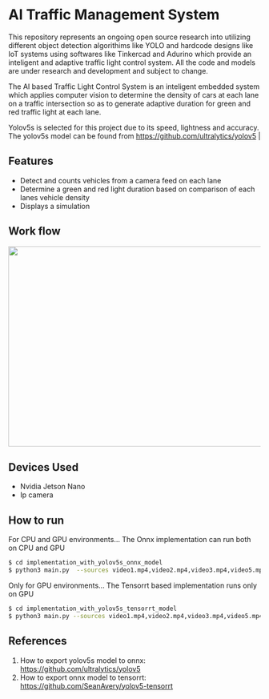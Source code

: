# AI Traffic Management System

This repository represents an ongoing open source research into utilizing different object detection algorithims like YOLO and hardcode designs like IoT systems using softwares like Tinkercad and Adurino which provide an inteligent and adaptive traffic light control system. All the code and models are under research and development and subject to change.

The AI based Traffic Light Control System is an inteligent embedded system which applies computer vision to determine the density of cars at each lane on a traffic intersection so as to generate adaptive duration for green and red traffic light at each lane. 

Yolov5s is selected for this project due to its speed, lightness and accuracy. The yolov5s model can be found from https://github.com/ultralytics/yolov5      |

## Features

- Detect and counts vehicles from a camera feed on each lane
- Determine a green and red light duration based on comparison of each lanes vehicle density
- Displays a simulation

## Work flow

<p float="left">
  <img src="/screenshots/workflow.png" width="600" height=400 />

</p>


## Devices Used

- Nvidia Jetson Nano
- Ip camera

## How to run

For CPU and GPU environments...
The Onnx implementation can run both on CPU and GPU
```sh
$ cd implementation_with_yolov5s_onnx_model 
$ python3 main.py  --sources video1.mp4,video2.mp4,video3.mp4,video5.mp4
```

Only for GPU environments...
The Tensorrt based implementation runs only on GPU
```sh
$ cd implementation_with_yolov5s_tensorrt_model
$ python3 main.py --sources video1.mp4,video2.mp4,video3.mp4,video5.mp4
```

## References
 1. How to export yolov5s model to onnx:
   https://github.com/ultralytics/yolov5
 2.  How to export onnx model to tensorrt:
   https://github.com/SeanAvery/yolov5-tensorrt
    

